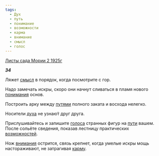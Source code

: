 ```yaml
---
tags:
  - Дух
  - путь
  - понимание
  - возможности
  - карма
  - внимание
  - смысл
  - голос
---
```

[Листы сада Мории 2 1925г](https://127.0.0.1:4002/agni/1925)

___34___

Ляжет [смысл](../../../tags/#смысл) в порядок, когда посмотрите с гор.   

Надо замечать искры, скоро они начнут сливаться в пламя нового [понимания](../../../tags/#понимание) основ.   

Построить арку между [путями](../../../tags/#путь) полного заката и восхода нелегко.   

Носители [духа](../../../tags/#Дух) не узнаю́т друг друга.   

Прислушивайтесь и запишите [голоса](../../../tags/#голос) странных фигур на [пути](../../../tags/#путь) вашем. После сольёте сведения, показав лестницу практических [возможностей](../../../tags/#возможности).   

Нож [внимания](../../../tags/#внимание) острится, связь крепнет, когда умелые искры мощь настораживают, не затрагивая [карму](../../../tags/#карма).   

